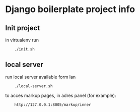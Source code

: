 # Django boilerplate project info


## Init project

in virtualenv run 

		./init.sh


## local server

run local server available form lan

		./local-server.sh

to acces markup pages, in adres panel (for example):

		http://127.0.0.1:8005/markup/inner


